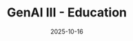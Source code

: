 ---
layout: lecture
published: true    # jekyll on to ensure lecture content is rendered
released: false    # custom variable to display link on webpage
number: 8
week: 8
date: 2025-10-16
presented_by: Lisa Yan
title: GenAI III - Education
files:
  slides: 
  survey: 
    name:
    link: 
    required: 
  additional_files:
readings: 
  - name: "To predict and serve?"
    link: "https://rss.onlinelibrary.wiley.com/doi/full/10.1111/j.1740-9713.2016.00960.x"
    target: 
    author: "Kristian Lum, William Isaac"
    publisher: "Royal Statistical Society"
    year: 2016
    type: recommended
    is_h195: true
    edpost:
  - name: "To predict and serve?"
    link: "https://rss.onlinelibrary.wiley.com/doi/full/10.1111/j.1740-9713.2016.00960.x"
    target: 
    author: "Kristian Lum, William Isaac"
    publisher: "Royal Statistical Society"
    year: 2016
    type: recommended
    is_h195: false
    edpost:    
    
  - name: "Violence in Blue"
    link: "https://granta.com/violence-in-blue"
    target: 
    author: "Patrick Ball"
    publisher: "Granta"
    year: 2020
    type: recommended
    is_h195: true
    edpost:
  - name: "Violence in Blue"
    link: "https://granta.com/violence-in-blue"
    target: 
    author: "Patrick Ball"
    publisher: "Granta"
    year: 2020
    type: recommended
    is_h195: false
    edpost:

  - name: "Hidden Pentagon Records Reveal Patterns of Failure in Deadly Airstrikes"
    link: "https://www.nytimes.com/interactive/2021/12/18/us/airstrikes-pentagon-records-civilian-deaths.html"
    target: 
    author: "Azmat Khan"
    publisher: "New York Times"
    year: 2021
    type: optional
    is_h195: true
    edpost:


  - name: "Hidden Pentagon Records Reveal Patterns of Failure in Deadly Airstrikes"
    link: "https://www.nytimes.com/interactive/2021/12/18/us/airstrikes-pentagon-records-civilian-deaths.html"
    target: 
    author: "Azmat Khan"
    publisher: "New York Times"
    year: 2021
    type: optional
    is_h195: 
    edpost:
  
---